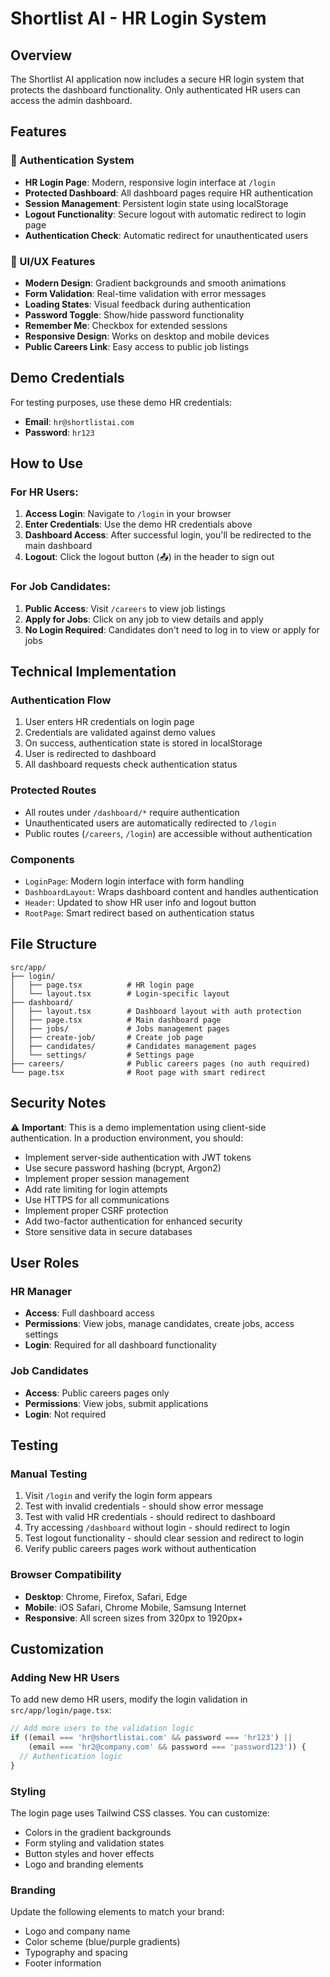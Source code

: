 # Shortlist AI - HR Login System

## Overview

The Shortlist AI application now includes a secure HR login system that protects the dashboard functionality. Only authenticated HR users can access the admin dashboard.

## Features

### 🔐 Authentication System
- **HR Login Page**: Modern, responsive login interface at `/login`
- **Protected Dashboard**: All dashboard pages require HR authentication
- **Session Management**: Persistent login state using localStorage
- **Logout Functionality**: Secure logout with automatic redirect to login page
- **Authentication Check**: Automatic redirect for unauthenticated users

### 🎨 UI/UX Features
- **Modern Design**: Gradient backgrounds and smooth animations
- **Form Validation**: Real-time validation with error messages
- **Loading States**: Visual feedback during authentication
- **Password Toggle**: Show/hide password functionality
- **Remember Me**: Checkbox for extended sessions
- **Responsive Design**: Works on desktop and mobile devices
- **Public Careers Link**: Easy access to public job listings

## Demo Credentials

For testing purposes, use these demo HR credentials:

- **Email**: `hr@shortlistai.com`
- **Password**: `hr123`

## How to Use

### For HR Users:
1. **Access Login**: Navigate to `/login` in your browser
2. **Enter Credentials**: Use the demo HR credentials above
3. **Dashboard Access**: After successful login, you'll be redirected to the main dashboard
4. **Logout**: Click the logout button (📤) in the header to sign out

### For Job Candidates:
1. **Public Access**: Visit `/careers` to view job listings
2. **Apply for Jobs**: Click on any job to view details and apply
3. **No Login Required**: Candidates don't need to log in to view or apply for jobs

## Technical Implementation

### Authentication Flow
1. User enters HR credentials on login page
2. Credentials are validated against demo values
3. On success, authentication state is stored in localStorage
4. User is redirected to dashboard
5. All dashboard requests check authentication status

### Protected Routes
- All routes under `/dashboard/*` require authentication
- Unauthenticated users are automatically redirected to `/login`
- Public routes (`/careers`, `/login`) are accessible without authentication

### Components
- `LoginPage`: Modern login interface with form handling
- `DashboardLayout`: Wraps dashboard content and handles authentication
- `Header`: Updated to show HR user info and logout button
- `RootPage`: Smart redirect based on authentication status

## File Structure

```
src/app/
├── login/
│   ├── page.tsx          # HR login page
│   └── layout.tsx        # Login-specific layout
├── dashboard/
│   ├── layout.tsx        # Dashboard layout with auth protection
│   ├── page.tsx          # Main dashboard page
│   ├── jobs/             # Jobs management pages
│   ├── create-job/       # Create job page
│   ├── candidates/       # Candidates management pages
│   └── settings/         # Settings page
├── careers/              # Public careers pages (no auth required)
└── page.tsx              # Root page with smart redirect
```

## Security Notes

⚠️ **Important**: This is a demo implementation using client-side authentication. In a production environment, you should:

- Implement server-side authentication with JWT tokens
- Use secure password hashing (bcrypt, Argon2)
- Implement proper session management
- Add rate limiting for login attempts
- Use HTTPS for all communications
- Implement proper CSRF protection
- Add two-factor authentication for enhanced security
- Store sensitive data in secure databases

## User Roles

### HR Manager
- **Access**: Full dashboard access
- **Permissions**: View jobs, manage candidates, create jobs, access settings
- **Login**: Required for all dashboard functionality

### Job Candidates
- **Access**: Public careers pages only
- **Permissions**: View jobs, submit applications
- **Login**: Not required

## Testing

### Manual Testing
1. Visit `/login` and verify the login form appears
2. Test with invalid credentials - should show error message
3. Test with valid HR credentials - should redirect to dashboard
4. Try accessing `/dashboard` without login - should redirect to login
5. Test logout functionality - should clear session and redirect to login
6. Verify public careers pages work without authentication

### Browser Compatibility
- **Desktop**: Chrome, Firefox, Safari, Edge
- **Mobile**: iOS Safari, Chrome Mobile, Samsung Internet
- **Responsive**: All screen sizes from 320px to 1920px+

## Customization

### Adding New HR Users
To add new demo HR users, modify the login validation in `src/app/login/page.tsx`:

```typescript
// Add more users to the validation logic
if ((email === 'hr@shortlistai.com' && password === 'hr123') ||
    (email === 'hr2@company.com' && password === 'password123')) {
  // Authentication logic
}
```

### Styling
The login page uses Tailwind CSS classes. You can customize:
- Colors in the gradient backgrounds
- Form styling and validation states
- Button styles and hover effects
- Logo and branding elements

### Branding
Update the following elements to match your brand:
- Logo and company name
- Color scheme (blue/purple gradients)
- Typography and spacing
- Footer information 